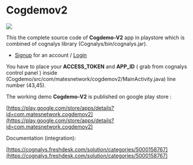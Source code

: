 # Cogdemov2

![](https://raw.githubusercontent.com/cognalys/Cogdemov2/master/cogdemo.gif)


This the complete source code of **Cogdemo-V2** app in playstore which is combined of cognalys library (Cognalys/bin/cognalys.jar).

- [Signup](https://www.cognalys.com/signup/1/) for an account / [Login](http://www.cognalys.com/customer/login)



You have to place your **ACCESS_TOKEN** and **APP_ID** ( grab from cognalys control panel ) inside (Cogdemo/src/com/matesnetwork/cogdemov2/MainActivity.java) line number (43,45).

The working demo **Cogdemo-V2** is published on google play store :

[https://play.google.com/store/apps/details?id=com.matesnetwork.cogdemov2](https://play.google.com/store/apps/details?id=com.matesnetwork.cogdemov2)


Documentation (integration): 

[https://cognalys.freshdesk.com/solution/categories/5000158767](https://cognalys.freshdesk.com/solution/categories/5000158767)



